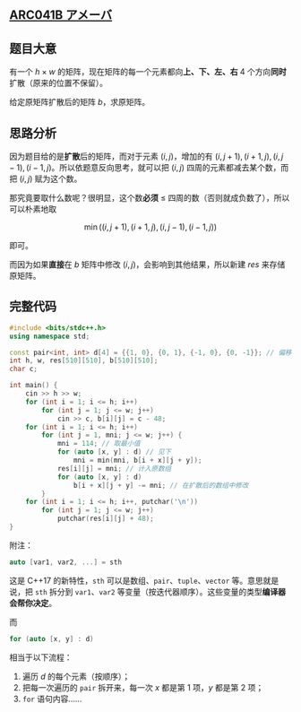 ## [ARC041B アメーバ](https://www.luogu.com.cn/problem/AT_arc041_b)

## 题目大意

有一个 $h \times w$ 的矩阵，现在矩阵的每一个元素都向**上、下、左、右** $4$ 个方向**同时**扩散（原来的位置不保留）。

给定原矩阵扩散后的矩阵 $b$，求原矩阵。

## 思路分析

因为题目给的是**扩散**后的矩阵，而对于元素 $(i, j)$，增加的有 $(i, j + 1), (i + 1, j), (i, j - 1), (i - 1, j)$。所以依题意反向思考，就可以把 $(i, j)$ 四周的元素都减去某个数，而把 $(i, j)$ 赋为这个数。

那究竟要取什么数呢？很明显，这个数**必须** $\leq$ 四周的数（否则就成负数了），所以可以朴素地取 

$$ \min((i, j + 1), (i + 1, j), (i, j - 1), (i - 1, j)) $$

即可。

而因为如果**直接**在 $b$ 矩阵中修改 $(i, j)$，会影响到其他结果，所以新建 $res$ 来存储原矩阵。

## 完整代码

```cpp
#include <bits/stdc++.h>
using namespace std;

const pair<int, int> d[4] = {{1, 0}, {0, 1}, {-1, 0}, {0, -1}}; // 偏移量
int h, w, res[510][510], b[510][510];
char c;

int main() {
	cin >> h >> w;
	for (int i = 1; i <= h; i++)
		for (int j = 1; j <= w; j++)
			cin >> c, b[i][j] = c - 48;
	for (int i = 1; i <= h; i++)
		for (int j = 1, mni; j <= w; j++) {
			mni = 114; // 取最小值
			for (auto [x, y] : d) // 见下
				mni = min(mni, b[i + x][j + y]);
			res[i][j] = mni; // 计入原数组
			for (auto [x, y] : d)
				b[i + x][j + y] -= mni; // 在扩散后的数组中修改
		}
	for (int i = 1; i <= h; i++, putchar('\n'))
		for (int j = 1; j <= w; j++)
			putchar(res[i][j] + 48);
}
```

附注：

```cpp
auto [var1, var2, ...] = sth
```

这是 C++17 的新特性，`sth` 可以是数组、`pair`、`tuple`、`vector` 等。意思就是说，把 `sth` 拆分到 `var1`、`var2` 等变量（按迭代器顺序）。这些变量的类型**编译器会帮你决定**。

而

```cpp
for (auto [x, y] : d)
```

相当于以下流程：

1. 遍历 $d$ 的每个元素（按顺序）；
2. 把每一次遍历的 `pair` 拆开来，每一次 $x$ 都是第 $1$ 项，$y$ 都是第 $2$ 项；
3. `for` 语句内容……